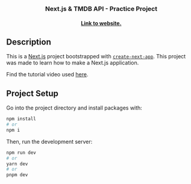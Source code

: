 <br />
<p align="center">
	<h3 align="center">Next.js & TMDB API - Practice Project</h3>
	<h4 align="center"><a href="https://nextjs-popular-movie.vercel.app/">Link to website.</a></h4>
</p>

## Description
This is a [Next.js](https://nextjs.org/) project bootstrapped with [`create-next-app`](https://github.com/vercel/next.js/tree/canary/packages/create-next-app).
This project was made to learn how to make a Next.js application.

Find the tutorial video used [here](https://www.youtube.com/watch?v=T63nY70eZF0).

## Project Setup
Go into the project directory and install packages with:
```bash
npm install
# or
npm i
```

Then, run the development server:
```bash
npm run dev
# or
yarn dev
# or
pnpm dev
```
